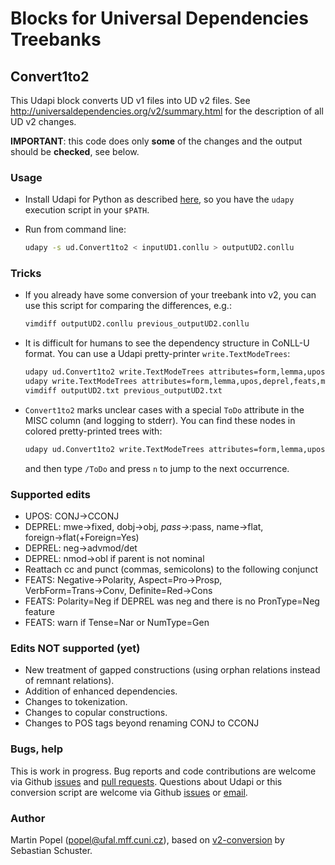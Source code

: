# Blocks for Universal Dependencies Treebanks
## Convert1to2
This Udapi block converts UD v1 files into UD v2 files.
See http://universaldependencies.org/v2/summary.html for the description of all UD v2 changes.

**IMPORTANT**: this code does only **some** of the changes and the output should be **checked**, see below.

### Usage
* Install Udapi for Python as described [here](https://github.com/udapi/udapi-python/README.md),
  so you have the `udapy` execution script in your `$PATH`.
* Run from command line:

  ```bash
  udapy -s ud.Convert1to2 < inputUD1.conllu > outputUD2.conllu
  ```

### Tricks
* If you already have some conversion of your treebank into v2,
  you can use this script for comparing the differences, e.g.:
  
  ```bash
  vimdiff outputUD2.conllu previous_outputUD2.conllu
  ```
* It is difficult for humans to see the dependency structure in CoNLL-U format.
  You can use a Udapi pretty-printer `write.TextModeTrees`:
  
  ```bash
  udapy ud.Convert1to2 write.TextModeTrees attributes=form,lemma,upos,deprel,feats,misc < inputUD1.conllu > outputUD2.txt
  udapy write.TextModeTrees attributes=form,lemma,upos,deprel,feats,misc < previous_outputUD2.conllu > previous_outputUD2.txt
  vimdiff outputUD2.txt previous_outputUD2.txt
  ```
* `Convert1to2` marks unclear cases with a special `ToDo` attribute in the MISC column (and logging to stderr).
  You can find these nodes in colored pretty-printed trees with:

  ```bash
  udapy ud.Convert1to2 write.TextModeTrees attributes=form,lemma,upos,deprel,feats,misc color=1 < inputUD1.conllu | less -R
  ```
  and then type `/ToDo` and press `n` to jump to the next occurrence.

### Supported edits
* UPOS: CONJ→CCONJ
* DEPREL: mwe→fixed, dobj→obj, *pass→*:pass, name→flat, foreign→flat(+Foreign=Yes)
* DEPREL: neg→advmod/det
* DEPREL: nmod→obl if parent is not nominal
* Reattach cc and punct (commas, semicolons) to the following conjunct
* FEATS: Negative→Polarity, Aspect=Pro→Prosp, VerbForm=Trans→Conv, Definite=Red→Cons
* FEATS: Polarity=Neg if DEPREL was neg and there is no PronType=Neg feature
* FEATS: warn if Tense=Nar or NumType=Gen

### Edits NOT supported (yet)
* New treatment of gapped constructions (using orphan relations instead of remnant relations).
* Addition of enhanced dependencies.
* Changes to tokenization.
* Changes to copular constructions.
* Changes to POS tags beyond renaming CONJ to CCONJ

### Bugs, help
This is work in progress.
Bug reports and code contributions are welcome via Github [issues](https://github.com/udapi/udapi-python/issues) and [pull requests](https://github.com/udapi/udapi-python/pulls).
Questions about Udapi or this conversion script are welcome via Github [issues](https://github.com/udapi/udapi-python/issues) or [email](popel@ufal.mff.cuni.cz).

### Author
Martin Popel (popel@ufal.mff.cuni.cz),
based on [v2-conversion](https://github.com/UniversalDependencies/tools/tree/master/v2-conversion) by Sebastian Schuster.

